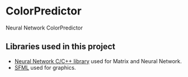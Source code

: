 # ColorPredictor
Neural Network ColorPredictor

## Libraries used in this project

- [Neural Network C/C++ library](https://github.com/ctrlcvnigerguard/Neural-Network-C) used for Matrix and Neural Network.
- [SFML](https://www.sfml-dev.org/index.php) used for graphics.
